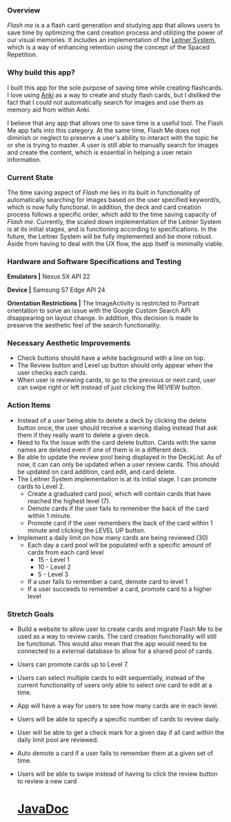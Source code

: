 ### Overview
_Flash me_ is a a flash card generation and studying app 
that allows users to save time by optimizing the card creation process and
utilizing the power of our visual memories. It includes an implementation of the
[Leitner System](https://en.wikipedia.org/wiki/Leitner_system), 
which is a way of enhancing retention using the concept of the
Spaced Repetition. 

### Why build this app?
I built this app for the sole purpose of saving time while creating flashcards.
I love using [Anki](https://apps.ankiweb.net/) as a way to create and study flash cards, but I disliked
the fact that I could not automatically search for images and use
them as memory aid from within Anki. 

I believe that any app that allows one to save time is a useful tool.
The Flash Me app falls into this category. At the same time, Flash Me
does not diminish or neglect to preserve a user's ability to interact
with the topic he or she is trying to master. A user is still
able to manually search for images and create the content, which
is essential in helping a user retain information.

### Current State
The time saving aspect of _Flash me_ lies in its built in functionality 
of automatically searching for images based on the user specified 
keyword/s, which is now fully functional. In addition, the deck and card creation process follows a specific order, which
add to the time saving capacity of _Flash me_. Currently, the scaled down implementation 
of the Leitner System is at its initial stages, and is functioning according to specifications. In
the future, the Leitner System will be fully implemented and be more robust. 
Aside from having to deal with the UX flow, the app itself is minimally viable. 

### Hardware and Software Specifications and Testing
<b>Emulators |</b> Nexus 5X API 22

<b>Device |</b> Samsung S7 Edge API 24
 
<b>Orientation Restrictions |</b> The ImageActivity is restricted to Portrait orientation to solve
an issue with the Google Custom Search API disappearing on layout change. 
In addition, this decision is made to preserve the aesthetic feel of 
the search functionality. 

### Necessary Aesthetic Improvements
* Check buttons should have a white background with a line on top.
* The Review button and Level up button should only appear when 
  the user checks each cards.
* When user is reviewing cards, to go to the previous or next card, user can swipe right
  or left instead of just clicking the REVIEW button.
  
### Action Items
* Instead of a user being able to delete a deck by clicking the delete button once,
  the user should receive a warning dialog instead that ask them if they really want 
  to delete a given deck.
* Need to fix the issue with the card delete button. Cards with the same names
  are deleted even if one of them is in a different deck.
* Be able to update the review pool being displayed in the DeckList. As of now,
  it can can only be updated when a user review cards. This should be updated on
  card addition, card edit, and card delete.
* The Leitner System implementation is at its initial stage. I can promote cards to Level 2.
  * Create a graduated card pool, which will contain cards that have reached the
    highest level (7).
  * Demote cards if the user fails to remember the back of the card within 1 minute.
  * Promote card if the user remembers the back of the card within 1 minute and clicking
    the LEVEL UP button.
* Implement a daily limit on how many cards are being reviewed (30)
    * Each day a card pool will be populated with a specific amount of cards 
    from each card level 
      * 15 - Level 1
      * 10 - Level 2
      * 5 - Level 3
    * If a user fails to remember a card, demote card to level 1
    * If a user succeeds to remember a card, promote card to a higher level
    
### Stretch Goals
* Build a website to allow user to create cards and migrate Flash Me to be  
  used as a way to review cards. The card creation functionality will still 
  be functional. This would also mean that the app would need to be connected 
  to a external database to allow for a shared pool of cards.
* Users can promote cards up to Level 7.
* Users can select multiple cards to edit sequentially, instead of the current 
functionality of users only able to select one card to edit at a time.
* App will have a way for users to see how many cards are in each level.
* Users will be able to specify a specific number of cards to review daily.
* User will be able to get a check mark for a given day if all card within
the daily limit pool are reviewed.
* Auto demote a card if a user fails to remember them at a given set of time.
* Users will be able to swipe instead of having to click the review button
to review a new card

  # [JavaDoc](doc)



